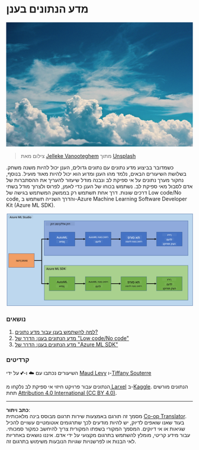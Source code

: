 <!--
CO_OP_TRANSLATOR_METADATA:
{
  "original_hash": "8dfe141a0f46f7d253e07f74913c7f44",
  "translation_date": "2025-08-28T15:03:40+00:00",
  "source_file": "5-Data-Science-In-Cloud/README.md",
  "language_code": "he"
}
-->
# מדע הנתונים בענן

![cloud-picture](../../../translated_images/cloud-picture.f5526de3c6c6387b2d656ba94f019b3352e5e3854a78440e4fb00c93e2dea675.he.jpg)

> צילום מאת [Jelleke Vanooteghem](https://unsplash.com/@ilumire) מתוך [Unsplash](https://unsplash.com/s/photos/cloud?orientation=landscape)

כשמדובר בביצוע מדע נתונים עם נתונים גדולים, הענן יכול להיות משנה משחק. בשלושת השיעורים הבאים, נלמד מהו הענן ומדוע הוא יכול להיות מאוד מועיל. בנוסף, נחקור מערך נתונים על אי ספיקת לב ונבנה מודל שיעזור להעריך את ההסתברות של אדם לסבול מאי ספיקת לב. נשתמש בכוחו של הענן כדי לאמן, לפרוס ולצרוך מודל בשתי דרכים שונות. דרך אחת תשתמש רק בממשק המשתמש בגישה של Low code/No code, והדרך השנייה תשתמש ב-Azure Machine Learning Software Developer Kit (Azure ML SDK).

![project-schema](../../../translated_images/project-schema.420e56d495624541eaecf2b737f138c86fb7d8162bb1c0bf8783c350872ffc4d.he.png)

### נושאים

1. [למה להשתמש בענן עבור מדע נתונים?](17-Introduction/README.md)
2. [מדע הנתונים בענן: הדרך של "Low code/No code"](18-Low-Code/README.md)
3. [מדע הנתונים בענן: הדרך של "Azure ML SDK"](19-Azure/README.md)

### קרדיטים
השיעורים נכתבו עם ☁️ ו-💕 על ידי [Maud Levy](https://twitter.com/maudstweets) ו-[Tiffany Souterre](https://twitter.com/TiffanySouterre)

הנתונים עבור פרויקט חיזוי אי ספיקת לב נלקחו מ[
Larxel](https://www.kaggle.com/andrewmvd) ב-[Kaggle](https://www.kaggle.com/andrewmvd/heart-failure-clinical-data). הנתונים מורשים תחת [Attribution 4.0 International (CC BY 4.0)](https://creativecommons.org/licenses/by/4.0/).

---

**כתב ויתור**:  
מסמך זה תורגם באמצעות שירות תרגום מבוסס בינה מלאכותית [Co-op Translator](https://github.com/Azure/co-op-translator). בעוד שאנו שואפים לדיוק, יש להיות מודעים לכך שתרגומים אוטומטיים עשויים להכיל שגיאות או אי דיוקים. המסמך המקורי בשפתו המקורית צריך להיחשב כמקור סמכותי. עבור מידע קריטי, מומלץ להשתמש בתרגום מקצועי על ידי אדם. איננו נושאים באחריות לאי הבנות או לפרשנויות שגויות הנובעות משימוש בתרגום זה.